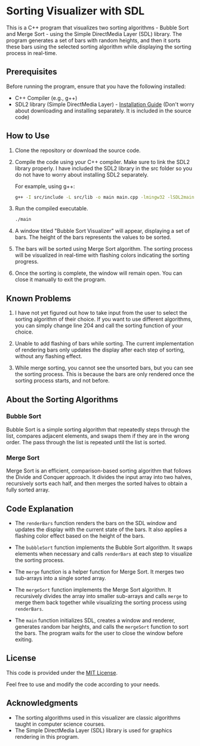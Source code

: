 # Sorting Visualizer with SDL

This is a C++ program that visualizes two sorting algorithms - Bubble Sort and Merge Sort - using the Simple DirectMedia Layer (SDL) library. The program generates a set of bars with random heights, and then it sorts these bars using the selected sorting algorithm while displaying the sorting process in real-time.

## Prerequisites

Before running the program, ensure that you have the following installed:

- C++ Compiler (e.g., g++)
- SDL2 library (Simple DirectMedia Layer) - [Installation Guide](https://wiki.libsdl.org/Installation) (Don't worry about downloading and installing separately. It is included in the source code)

## How to Use

1. Clone the repository or download the source code.

2. Compile the code using your C++ compiler. Make sure to link the SDL2 library properly. I have included the SDL2 library in the src folder so you do not have to worry about installing SDL2 separately.

    For example, using g++:
    ```bash
    g++ -I src/include -L src/lib -o main main.cpp -lmingw32 -lSDL2main -lSDL2
    ```

3. Run the compiled executable.

    ```bash
    ./main
    ```

4. A window titled "Bubble Sort Visualizer" will appear, displaying a set of bars. The height of the bars represents the values to be sorted.

5. The bars will be sorted using Merge Sort algorithm. The sorting process will be visualized in real-time with flashing colors indicating the sorting progress.

6. Once the sorting is complete, the window will remain open. You can close it manually to exit the program.

## Known Problems

1. I have not yet figured out how to take input from the user to select the sorting algorithm of their choice. If you want to use different algorithms, you can simply change line 204 and call the sorting function of your choice.

2. Unable to add flashing of bars while sorting. The current implementation of rendering bars only updates the display after each step of sorting, without any flashing effect.

3. While merge sorting, you cannot see the unsorted bars, but you can see the sorting process. This is because the bars are only rendered once the sorting process starts, and not before.

## About the Sorting Algorithms

### Bubble Sort

Bubble Sort is a simple sorting algorithm that repeatedly steps through the list, compares adjacent elements, and swaps them if they are in the wrong order. The pass through the list is repeated until the list is sorted.

### Merge Sort

Merge Sort is an efficient, comparison-based sorting algorithm that follows the Divide and Conquer approach. It divides the input array into two halves, recursively sorts each half, and then merges the sorted halves to obtain a fully sorted array.

## Code Explanation

- The `renderBars` function renders the bars on the SDL window and updates the display with the current state of the bars. It also applies a flashing color effect based on the height of the bars.

- The `bubbleSort` function implements the Bubble Sort algorithm. It swaps elements when necessary and calls `renderBars` at each step to visualize the sorting process.

- The `merge` function is a helper function for Merge Sort. It merges two sub-arrays into a single sorted array.

- The `mergeSort` function implements the Merge Sort algorithm. It recursively divides the array into smaller sub-arrays and calls `merge` to merge them back together while visualizing the sorting process using `renderBars`.

- The `main` function initializes SDL, creates a window and renderer, generates random bar heights, and calls the `mergeSort` function to sort the bars. The program waits for the user to close the window before exiting.

## License

This code is provided under the [MIT License](https://opensource.org/licenses/MIT).

Feel free to use and modify the code according to your needs.

## Acknowledgments

- The sorting algorithms used in this visualizer are classic algorithms taught in computer science courses.
- The Simple DirectMedia Layer (SDL) library is used for graphics rendering in this program.
